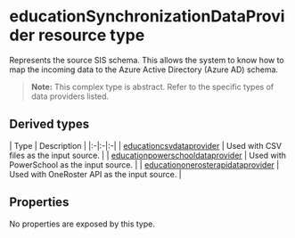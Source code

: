 # educationSynchronizationDataProvider resource type

Represents the source SIS schema. This allows the system to know how to map the incoming data to the Azure Active Directory (Azure AD) schema. 

> **Note:** This complex type is abstract. Refer to the specific types of data providers listed.

## Derived types
| Type | Description | 
|:-|:-|:-|
| [educationcsvdataprovider](educationCsvDataProvider.md) | Used with CSV files as the input source. |
| [educationpowerschooldataprovider](educationPowerSchoolDataProvider.md) | Used with PowerSchool as the input source. |
| [educationonerosterapidataprovider](educationOneRosterApiDataProvider.md) | Used with OneRoster API as the input source. |

## Properties

No properties are exposed by this type.
